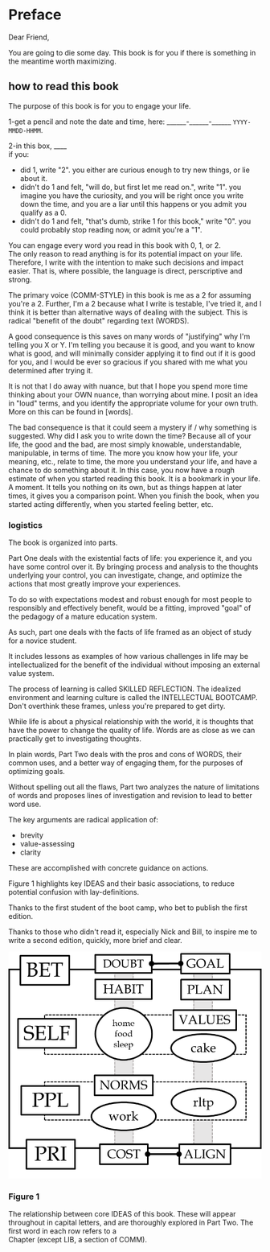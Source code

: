 # Preface  
  
Dear Friend,  

You are going to die some day.
This book is for you if 
there is something in the meantime
worth maximizing.  

## how to read this book

The purpose of this book is for you to engage your life.

1-get a pencil and note the date and time, here: \_\_\_\_\_\_-\_\_\_\_\_\_-\_\_\_\_\_\_ `YYYY-MMDD-HHMM`.

2-in this box, \_\_\_\_  
if you:  
- did 1, write "2". you either are curious enough to try new things,
or lie about it.
- didn't do 1 and felt, "will do, but first let me read on.", write "1". you imagine you have the curiosity, and
you will be right once you write down the time, 
and you are a liar until this happens or you admit you qualify as a 0.
- didn't do 1 and felt, "that's dumb, strike 1 for this book," write "0". you could probably stop reading now, or admit you're a "1".

You can engage every word you read in this book with 0, 1, or 2.  
The only reason to read anything is for its potential impact on your life.
Therefore, I write with the intention to make such decisions and impact easier.
That is, where possible, the language is direct, perscriptive and strong.

The primary voice (COMM-STYLE) in this book is me as a 2 for assuming you're a 2. Further, I'm a 2 because what I write is testable, I've tried it, and I think it is better than alternative ways of dealing with the subject. This is radical "benefit of the doubt" regarding text (WORDS). 

A good consequence is this saves on many words of "justifying" why I'm telling you X or Y. I'm telling you because it is good, and you want to know what is good, and will minimally consider applying it to find out if it is good for you, and I would be ever so gracious if you shared with me what you determined after trying it.

It is not that I do away with nuance, but 
that I hope you spend more time thinking about your OWN nuance,
than worrying about mine.
I posit an idea in "loud" terms,
and you identify the appropriate volume for your own truth.
More on this can be found in [words].

The bad consequence is that it could seem a mystery if / why something is suggested. 
Why did I ask you to write down the time?
Because all of your life, the good and the bad, 
are most simply knowable, understandable, manipulable, in terms of time. 
The more you know how your life, your meaning, etc., 
relate to time, the more you understand your life, 
and have a chance to do something about it.
In this case, you now have 
a rough estimate of when you started reading this book.
It is a bookmark in your life. A moment.
It tells you nothing on its own,
but as things happen at later times,
it gives you a comparison point.
When you finish the book, when you started acting differently, when you started feeling better, etc.


### logistics
The book is organized into 
parts. 

Part One 
deals with the existential facts of life:
you experience it, and you have some control over it.
By bringing process and analysis to the thoughts
underlying your control,
you can investigate, change, and optimize 
the actions that most greatly improve your experiences.

To do so 
with expectations modest and robust enough
for most people to
responsibly and effectively benefit,
would be a fitting, improved "goal"
of the pedagogy of 
a mature education system.

As such,
part one deals with the facts of life
framed as an object of study
for a novice student.

It includes lessons
as examples
of how various challenges in life
may be intellectualized
for the benefit of the individual
without imposing an external value system.

The process of learning is called
SKILLED REFLECTION.
The idealized environment and learning culture
is called
the INTELLECTUAL BOOTCAMP.
Don't overthink these frames,
unless you're prepared to get dirty.

While life is about a physical relationship
with the world,
it is thoughts that have the power to change
the quality of life.
Words are as close as we can practically get
to investigating thoughts.

In plain words, Part Two deals with
the pros and cons of WORDS,
their common uses,
and a better way of engaging them,
for the purposes of
optimizing goals.

Without spelling out all the flaws,
Part two analyzes
the nature of limitations of words
and proposes lines of investigation
and revision to lead to better word use.

The key arguments are radical application of:
- brevity
- value-assessing
- clarity 

These are accomplished with concrete guidance on actions.

Figure 1 highlights key IDEAS and 
their basic associations,
to reduce potential confusion with lay-definitions.

Thanks to
the first student of the boot camp, 
who bet to publish the first edition.  

Thanks to those who didn't read it,
especially Nick and Bill,
to inspire me to write a second edition,
quickly, more brief and clear.

![](figs/bet.png)  
### Figure 1  
The relationship between core IDEAS of this book. 
These will appear throughout in capital letters, and 
are thoroughly explored in Part Two. 
The first word in each row refers to a  
Chapter (except LIB, a section of COMM).  
  



